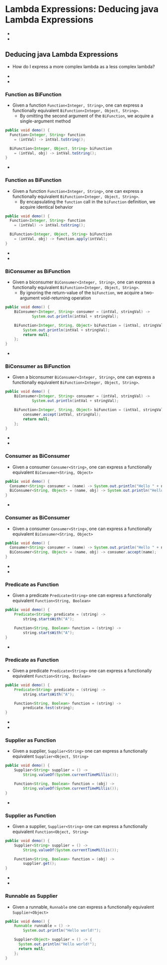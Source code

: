 # Lambda Expressions: Deducing java Lambda Expressions



-
-

## Deducing java Lambda Expressions
* How do I express a more complex lambda as a less complex lambda?








-
-
### Function as BiFunction
* Given a function `Function<Integer, String>`, one can express a functionally equivalent `BiFunction<Integer, Object, String>`.
  * By omitting the second argument of the `BiFunction`, we acquire a single-argument method

```java
public void demo() {
  Function<Integer, String> function
    = (intVal) -> intVal.toString();

  BiFunction<Integer, Object, String> biFunction
    = (intVal, obj) -> intVal.toString();
}
```



-
### Function as BiFunction
* Given a function `Function<Integer, String>`, one can express a functionally equivalent `BiFunction<Integer, Object, String>`.
  * By encapsulating the `function` call in the `biFunction` definition, we acquire identical behavior

```java
public void demo() {
  Function<Integer, String> function
    = (intVal) -> intVal.toString();

  BiFunction<Integer, Object, String> biFunction
    = (intVal, obj) -> function.apply(intVal);
}
```









-
-
### BiConsumer as BiFunction
* Given a biconsumer `BiConsumer<Integer, String>`, one can express a functionally equivalent `BiFunction<Integer, Object, String>`.
  * By ignoring the return-value of the `biFunction`, we acquire a two-argument void-returning operation

```java
public void demo() {
    BiConsumer<Integer, String> consumer = (intVal, stringVal) ->
            System.out.println(intVal + stringVal);

    BiFunction<Integer, String, Object> biFunction = (intVal, stringVal) -> {
        System.out.println(intVal + stringVal);
        return null;
    };
}
```




-
### BiConsumer as BiFunction
* Given a biconsumer `BiConsumer<Integer, String>`, one can express a functionally equivalent `BiFunction<Integer, Object, String>`.

```java
public void demo() {
    BiConsumer<Integer, String> consumer = (intVal, stringVal) ->
            System.out.println(intVal + stringVal);

    BiFunction<Integer, String, Object> biFunction = (intVal, stringVal) -> {
        consumer.accept(intVal, stringVal);
        return null;
    };
}
```




















-
-
### Consumer as BiConsumer
* Given a consumer `Consumer<String>`, one can express a functionally equivalent `BiConsumer<String, Object>`

```java
public void demo() {
  Consumer<String> consumer = (name) -> System.out.println("Hello " + name);
  BiConsumer<String, Object> = (name, obj) -> System.out.println("Hello " + name);
}
```






-
### Consumer as BiConsumer
* Given a consumer `Consumer<String>`, one can express a functionally equivalent `BiConsumer<String, Object>`

```java
public void demo() {
  Consumer<String> consumer = (name) -> System.out.println("Hello " + name);
  BiConsumer<String, Object> = (name, obj) -> consumer.accept(name);
}
```

















-
-
### Predicate as Function
* Given a predicate `Predicate<String>` one can express a functionally equivalent `Function<String, Boolean>`

```java
public void demo() {
    Predicate<String> predicate = (string) ->
        string.startsWith("A");

    Function<String, Boolean> function = (string) ->
        string.startsWith("A");
}
```





-
### Predicate as Function
* Given a predicate `Predicate<String>` one can express a functionally equivalent `Function<String, Boolean>`

```java
public void demo() {
    Predicate<String> predicate = (string) ->
        string.startsWith("A");

    Function<String, Boolean> function = (string) ->
        predicate.test(string);
}
```
















-
-
### Supplier as Function
* Given a supplier, `Supplier<String>` one can express a functionally equivalent `Supplier<Object, String>`

```java
public void demo() {
    Supplier<String> supplier = () ->
        String.valueOf(System.currentTimeMillis());

    Function<String, Boolean> function = (obj) ->
        String.valueOf(System.currentTimeMillis());
}
```




-
### Supplier as Function
* Given a supplier, `Supplier<String>` one can express a functionally equivalent `Function<Object, String>`

```java
public void demo() {
    Supplier<String> supplier = () ->
        String.valueOf(System.currentTimeMillis());

    Function<String, Boolean> function = (obj) ->
        supplier.get();
}
```




-
-
### Runnable as Supplier
* Given a runnable, `Runnable` one can express a functionally equivalent `Supplier<Object>`
```java
public void demo() {
    Runnable runnable = () ->
        System.out.println("Hello world!");

    Supplier<Object> supplier = () -> {
      System.out.println("Hello world!");
      return null;
    };
}
```
